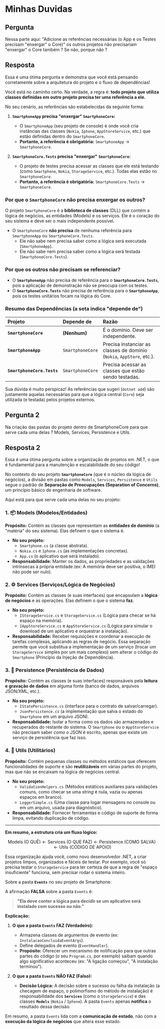 # Minhas Duvidas

## Pergunta

Nessa parte aqui: "Adicione as referências necessárias (o App e os Testes precisam "enxergar" o Core)" os outros projetos não precisariam "enxergar" o Core também ? Se não, porque não ?

## Resposta

Essa é uma ótima pergunta e demonstra que você está pensando corretamente sobre a arquitetura do projeto e o fluxo de dependências!

Você está no caminho certo. Na verdade, a regra é: **todo projeto que utiliza classes definidas em outro projeto precisa ter uma referência a ele.**

No seu cenário, as referências são estabelecidas da seguinte forma:

1. **`SmartphoneApp` precisa "enxergar" `SmartphoneCore`:**
    * O `SmartphoneApp` (seu projeto de console) é onde você cria instâncias das classes (`Nokia`, `Iphone`, `AppStoreService`, etc.) que estão definidas dentro do `SmartphoneCore`.
    * **Portanto, a referência é obrigatória:** `SmartphoneApp` $\rightarrow$ `SmartphoneCore`.

2. **`SmartphoneCore.Tests` precisa "enxergar" `SmartphoneCore`:**
    * O projeto de testes precisa acessar as classes que ele está testando (como `Smartphone`, `Nokia`, `StorageService`, etc.). Todas elas estão no `SmartphoneCore`.
    * **Portanto, a referência é obrigatória:** `SmartphoneCore.Tests` $\rightarrow$ `SmartphoneCore`.

### Por que o `SmartphoneCore` não precisa enxergar os outros?

O projeto `SmartphoneCore` é a **biblioteca de classes** (DLL) que contém a lógica de negócios, as entidades (Models) e os serviços. Ele é o coração do seu sistema e deve ser o mais independente possível.

* O `SmartphoneCore` **não precisa** de nenhuma referência para `SmartphoneApp` ou `SmartphoneCore.Tests`.
  * Ele não sabe nem precisa saber como a lógica será executada (`SmartphoneApp`).
  * Ele não sabe nem precisa saber como a lógica será testada (`SmartphoneCore.Tests`).

### Por que os outros não precisam se referenciar?

* O **`SmartphoneApp`** não precisa de referência para o **`SmartphoneCore.Tests`**, pois a aplicação de demonstração não se preocupa com os testes.
* O **`SmartphoneCore.Tests`** não precisa de referência para o **`SmartphoneApp`**, pois os testes unitários focam na lógica do Core.

### Resumo das Dependências (a seta indica "depende de")

| Projeto | Depende de | Razão |
| :--- | :--- | :--- |
| **`SmartphoneCore`** | **(Nenhum)** | É o domínio. Deve ser independente. |
| **`SmartphoneApp`** | `SmartphoneCore` | Precisa instanciar as classes de domínio (`Nokia`, `AppStore`, etc.). |
| **`SmartphoneCore.Tests`** | `SmartphoneCore` | Precisa acessar as classes que estão sendo testadas. |

Sua dúvida é muito perspicaz! As referências que sugeri (`dotnet add`) são justamente aquelas necessárias para que a lógica central (`Core`) seja utilizada (e testada) pelos projetos externos.

## Pergunta 2

Na criação das pastas do projeto dentro de SmartphoneCore para que serve cada uma delas ? Models, Services, Persistence e Utils.

## Resposta 2

Essa é uma ótima pergunta sobre a organização de projetos em .NET, o que é fundamental para a manutenção e escalabilidade do seu código!

No contexto do seu projeto **`SmartphoneCore`** (que é o núcleo da lógica de negócios), a divisão em pastas como `Models`, `Services`, `Persistence` e `Utils` segue o padrão de **Separação de Preocupações (Separation of Concerns)**, um princípio básico de engenharia de software.

Aqui está para que serve cada uma delas no seu projeto:

### 1. 📦 Models (Modelos/Entidades)

**Propósito:** Contém as classes que representam as **entidades de domínio** (a "matéria" do seu sistema). Elas definem o que o sistema é.

* **No seu projeto:**
  * `Smartphone.cs` (a classe abstrata).
  * `Nokia.cs` e `Iphone.cs` (as implementações concretas).
  * `App.cs` (o aplicativo que será instalado).
* **Responsabilidade:** Manter os dados, as propriedades e as validações intrínsecas à própria entidade (ex: A memória deve ser positiva, o IMEI não pode ser nulo).

### 2. ⚙️ Services (Serviços/Lógica de Negócios)

**Propósito:** Contém as classes (e suas interfaces) que encapsulam a **lógica de negócios** e as operações. Elas definem o que o sistema **faz**.

* **No seu projeto:**
  * `IStorageService.cs` e `StorageService.cs` (Lógica para checar se há espaço na memória).
  * `IAppStoreService.cs` e `AppStoreService.cs` (Lógica para simular o download de um aplicativo e orquestrar a instalação).
* **Responsabilidade:** Receber requisições e coordenar a execução de tarefas complexas, aplicando as regras de negócio. Essa separação permite que você substitua a implementação de um serviço (trocar um `StorageService` simples por um mais complexo) sem alterar o código do `Smartphone` (Princípio da Injeção de Dependência).

### 3. 💾 Persistence (Persistência de Dados)

**Propósito:** Contém as classes (e suas interfaces) responsáveis pela **leitura e gravação de dados** em alguma fonte (banco de dados, arquivos JSON/XML, etc.).

* **No seu projeto:**
  * `IStatePersistence.cs` (interface para o contrato de salvar/carregar).
  * `JsonPersistence.cs` (a implementação que salva o estado do `Smartphone` em um arquivo JSON).
* **Responsabilidade:** Isolar a forma como os dados são armazenados e recuperados do restante do sistema. O `Smartphone` ou o `AppStoreService` não precisam saber *como* o JSON é escrito, apenas que existe um serviço de persistência que faz isso.

### 4. 🧹 Utils (Utilitários)

**Propósito:** Contém pequenas classes ou métodos estáticos que oferecem funcionalidades de suporte e são **reutilizáveis** em várias partes do projeto, mas que não se encaixam na lógica de negócios central.

* **No seu projeto:**
  * `ValidationHelpers.cs` (Métodos estáticos auxiliares para validações comuns, como checar se uma *string* é nula, vazia ou apenas espaços em branco).
  * `LoggerSimple.cs` (Uma classe para logar mensagens no console ou em um arquivo, usada para diagnóstico).
* **Responsabilidade:** Fornecer ferramentas e código de suporte de forma limpa, evitando duplicação de código.

---

**Em resumo, a estrutura cria um fluxo lógico:**

$$\text{Models (O QUÊ)} \longleftarrow \text{Services (O QUE FAZ)} \longleftarrow \text{Persistence (COMO SALVA)} \longleftarrow \text{Utils (CÓDIGO DE APOIO)}$$

Essa organização ajuda você, como novo desenvolvedor .NET, a criar projetos limpos, organizados e fáceis de testar. Por exemplo, você só precisa testar o `StorageService` para ter certeza de que a regra de "espaço insuficiente" funciona, sem precisar rodar o sistema inteiro.

Sobre a pasta **`Events`** no seu projeto de Smartphone:

A afirmação **FALSA** sobre a pasta `Events` é:

> **"Ela deve conter a lógica para decidir se um aplicativo será instalado com sucesso ou não."**

**Explicação:**

1. **O que a pasta `Events` FAZ (Verdadeiro):**
    * Armazena classes de argumentos de evento (ex: `InstalacaoConcluidaEventArgs`).
    * Define delegados de evento (`EventHandler`).
    * **Propósito:** Oferecer um mecanismo de notificação para que outras partes do código (o seu `Program.cs`, por exemplo) saibam quando algo significativo aconteceu (ex: "A ligação começou", "A instalação terminou").

1. **O que a pasta `Events` NÃO FAZ (Falso):**

    * **Decisão Lógica:** A decisão sobre o sucesso ou falha da instalação (a checagem de espaço, o polimorfismo do método de instalação) é responsabilidade dos **`Services`** (como o `StorageService`) e das classes **`Models`** (`Nokia` / `Iphone`). A pasta `Events` apenas **notifica** o resultado dessa decisão.

Em resumo, a pasta `Events` lida com a **comunicação de estado**, não com a **execução da lógica de negócios** que altera esse estado.
